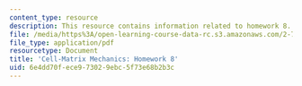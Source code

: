 ```yaml
---
content_type: resource
description: This resource contains information related to homework 8.
file: /media/https%3A/open-learning-course-data-rc.s3.amazonaws.com/2-785j-cell-matrix-mechanics-fall-2014/6e4dd70fece973029ebc5f73e68b2b3c_MIT2_785JF14_Homework_8.pdf
file_type: application/pdf
resourcetype: Document
title: 'Cell-Matrix Mechanics: Homework 8'
uid: 6e4dd70f-ece9-7302-9ebc-5f73e68b2b3c
---
```

